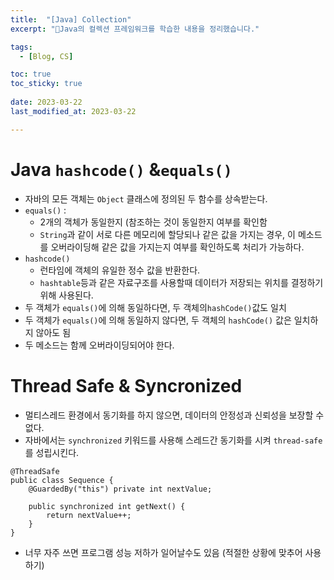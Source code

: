```yaml
---
title:  "[Java] Collection"
excerpt: "Java의 컬렉션 프레임워크를 학습한 내용을 정리했습니다."

tags:
  - [Blog, CS]

toc: true
toc_sticky: true
 
date: 2023-03-22
last_modified_at: 2023-03-22

---
```

# Java `hashcode()` &`equals()`
- 자바의 모든 객체는 `Object` 클래스에 정의된 두 함수를 상속받는다.
- `equals()` : 
	- 2개의 객체가 동일한지 (참조하는 것이 동일한지 여부를 확인함
	- `String`과 같이 서로 다른 메모리에 할당되나 같은 값을 가지는 경우, 이 메소드를 오버라이딩해 같은 값을 가지는지 여부를 확인하도록 처리가 가능하다.
-  `hashcode()` 
	- 런타임에 객체의 유일한 정수 값을 반환한다.
	- `hashtable`등과 같은 자료구조를 사용할때 데이터가 저장되는 위치를 결정하기 위해 사용된다.
- 두 객체가 `equals()`에 의해 동일하다면, 두 객체의` hashCode() `값도 일치
- 두 객체가 `equals()`에 의해 동일하지 않다면, 두 객체의 `hashCode()` 값은 일치하지 않아도 됨
- 두 메소드는 함께 오버라이딩되어야 한다.
# Thread Safe & Syncronized
- 멀티스레드 환경에서 동기화를 하지 않으면, 데이터의 안정성과 신뢰성을 보장할 수 없다.
- 자바에서는 `synchronized` 키워드를 사용해 스레드간 동기화를 시켜 `thread-safe`를 성립시킨다.

```
@ThreadSafe
public class Sequence {
    @GuardedBy("this") private int nextValue;

    public synchronized int getNext() {
        return nextValue++;
    }
}
```
- 너무 자주 쓰면 프로그램 성능 저하가 일어날수도 있음 (적절한 상황에 맞추어 사용하기)